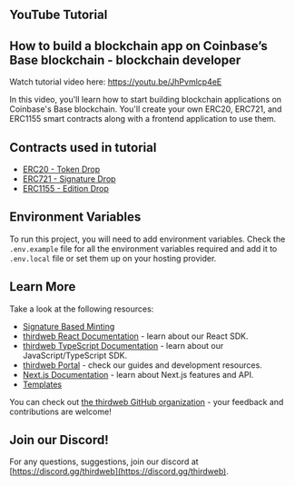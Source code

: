 ## YouTube Tutorial
## How to build a blockchain app on Coinbase’s Base blockchain - blockchain developer

Watch tutorial video here: https://youtu.be/JhPvmlcp4eE

In this video, you'll learn how to start building blockchain applications on Coinbase's Base blockchain. You'll create your own ERC20, ERC721, and ERC1155 smart contracts along with a frontend application to use them.

## Contracts used in tutorial
- [ERC20 - Token Drop](https://thirdweb.com/thirdweb.eth/DropERC20)
- [ERC721 - Signature Drop](https://thirdweb.com/thirdweb.eth/SignatureDrop)
- [ERC1155 - Edition Drop](https://thirdweb.com/thirdweb.eth/DropERC1155)

## Environment Variables

To run this project, you will need to add environment variables. Check the `.env.example` file for all the environment variables required and add it to `.env.local` file or set them up on your hosting provider.

## Learn More

Take a look at the following resources:

- [Signature Based Minting](https://portal.thirdweb.com/glossary/signature-based-minting)
- [thirdweb React Documentation](https://docs.thirdweb.com/react) - learn about our React SDK.
- [thirdweb TypeScript Documentation](https://docs.thirdweb.com/typescript) - learn about our JavaScript/TypeScript SDK.
- [thirdweb Portal](https://docs.thirdweb.com) - check our guides and development resources.
- [Next.js Documentation](https://nextjs.org/docs) - learn about Next.js features and API.
- [Templates](https://thirdweb.com/templates)

You can check out [the thirdweb GitHub organization](https://github.com/thirdweb-dev) - your feedback and contributions are welcome!

## Join our Discord!

For any questions, suggestions, join our discord at [https://discord.gg/thirdweb](https://discord.gg/thirdweb).
